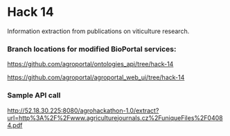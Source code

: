 # Hack 14

Information extraction from publications on viticulture research.

### Branch locations for modified BioPortal services:

https://github.com/agroportal/ontologies_api/tree/hack-14

https://github.com/agroportal/agroportal_web_ui/tree/hack-14

### Sample API call

http://52.18.30.225:8080/agrohackathon-1.0/extract?url=http%3A%2F%2Fwww.agriculturejournals.cz%2FuniqueFiles%2F04084.pdf
